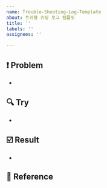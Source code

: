```yaml
---
name: Trouble-Shooting-Log-Template
about: 트러블 슈팅 로그 템플릿
title: ''
labels: ''
assignees: ''

---
```


## ❗️ Problem
- 

## 🔍 Try
- 

## ☑️ Result
-

## 📄 Reference
